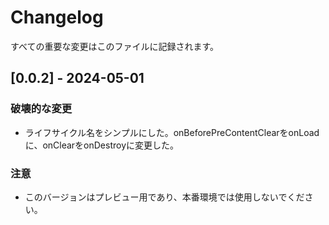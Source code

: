 # Changelog

すべての重要な変更はこのファイルに記録されます。

## [0.0.2] - 2024-05-01

### 破壊的な変更

- ライフサイクル名をシンプルにした。onBeforePreContentClearをonLoadに、onClearをonDestroyに変更した。

### 注意

- このバージョンはプレビュー用であり、本番環境では使用しないでください。
